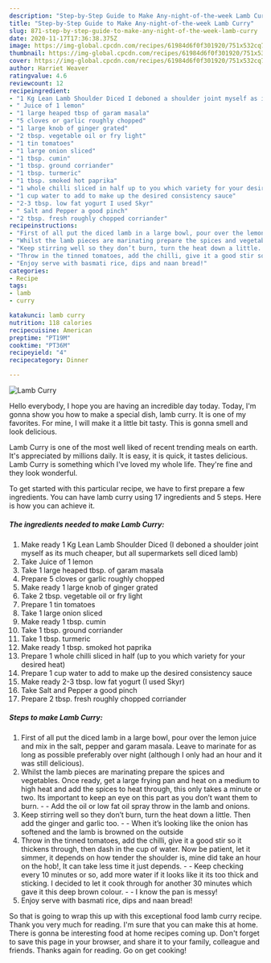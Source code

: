 ```yaml
---
description: "Step-by-Step Guide to Make Any-night-of-the-week Lamb Curry"
title: "Step-by-Step Guide to Make Any-night-of-the-week Lamb Curry"
slug: 871-step-by-step-guide-to-make-any-night-of-the-week-lamb-curry
date: 2020-11-17T17:36:38.375Z
image: https://img-global.cpcdn.com/recipes/61984d6f0f301920/751x532cq70/lamb-curry-recipe-main-photo.jpg
thumbnail: https://img-global.cpcdn.com/recipes/61984d6f0f301920/751x532cq70/lamb-curry-recipe-main-photo.jpg
cover: https://img-global.cpcdn.com/recipes/61984d6f0f301920/751x532cq70/lamb-curry-recipe-main-photo.jpg
author: Harriet Weaver
ratingvalue: 4.6
reviewcount: 12
recipeingredient:
- "1 Kg Lean Lamb Shoulder Diced I deboned a shoulder joint myself as its much cheaper but all supermarkets sell diced lamb"
- " Juice of 1 lemon"
- "1 large heaped tbsp of garam masala"
- "5 cloves or garlic roughly chopped"
- "1 large knob of ginger grated"
- "2 tbsp. vegetable oil or fry light"
- "1 tin tomatoes"
- "1 large onion sliced"
- "1 tbsp. cumin"
- "1 tbsp. ground corriander"
- "1 tbsp. turmeric"
- "1 tbsp. smoked hot paprika"
- "1 whole chilli sliced in half up to you which variety for your desired heat"
- "1 cup water to add to make up the desired consistency sauce"
- "2-3 tbsp. low fat yogurt I used Skyr"
- " Salt and Pepper a good pinch"
- "2 tbsp. fresh roughly chopped corriander"
recipeinstructions:
- "First of all put the diced lamb in a large bowl, pour over the lemon juice and mix in the salt, pepper and garam masala. Leave to marinate for as long as possible preferably over night (although I only had an hour and it was still delicious)."
- "Whilst the lamb pieces are marinating prepare the spices and vegetables. Once ready, get a large frying pan and heat on a medium to high heat and add the spices to heat through, this only takes a minute or two. Its important to keep an eye on this part as you don’t want them to burn.  Add the oil or low fat oil spray throw in the lamb and onions."
- "Keep stirring well so they don’t burn, turn the heat down a little. Then add the ginger and garlic too.  When it’s looking like the onion has softened and the lamb is browned on the outside"
- "Throw in the tinned tomatoes, add the chilli, give it a good stir so it thickens through, then dash in the cup of water. Now be patient, let it simmer, it depends on how tender the shoulder is, mine did take an hour on the hob!, It can take less time it just depends.  Keep checking every 10 minutes or so, add more water if it looks like it its too thick and sticking. I decided to let it cook through for another 30 minutes which gave it this deep brown colour.  I know the pan is messy!"
- "Enjoy serve with basmati rice, dips and naan bread!"
categories:
- Recipe
tags:
- lamb
- curry

katakunci: lamb curry 
nutrition: 118 calories
recipecuisine: American
preptime: "PT19M"
cooktime: "PT36M"
recipeyield: "4"
recipecategory: Dinner

---
```



![Lamb Curry](https://img-global.cpcdn.com/recipes/61984d6f0f301920/751x532cq70/lamb-curry-recipe-main-photo.jpg)

Hello everybody, I hope you are having an incredible day today. Today, I'm gonna show you how to make a special dish, lamb curry. It is one of my favorites. For mine, I will make it a little bit tasty. This is gonna smell and look delicious.



Lamb Curry is one of the most well liked of recent trending meals on earth. It's appreciated by millions daily. It is easy, it is quick, it tastes delicious. Lamb Curry is something which I've loved my whole life. They're fine and they look wonderful.


To get started with this particular recipe, we have to first prepare a few ingredients. You can have lamb curry using 17 ingredients and 5 steps. Here is how you can achieve it.

<!--inarticleads1-->

##### The ingredients needed to make Lamb Curry:

1. Make ready 1 Kg Lean Lamb Shoulder Diced (I deboned a shoulder joint myself as its much cheaper, but all supermarkets sell diced lamb)
1. Take  Juice of 1 lemon
1. Take 1 large heaped tbsp. of garam masala
1. Prepare 5 cloves or garlic roughly chopped
1. Make ready 1 large knob of ginger grated
1. Take 2 tbsp. vegetable oil or fry light
1. Prepare 1 tin tomatoes
1. Take 1 large onion sliced
1. Make ready 1 tbsp. cumin
1. Take 1 tbsp. ground corriander
1. Take 1 tbsp. turmeric
1. Make ready 1 tbsp. smoked hot paprika
1. Prepare 1 whole chilli sliced in half (up to you which variety for your desired heat)
1. Prepare 1 cup water to add to make up the desired consistency sauce
1. Make ready 2-3 tbsp. low fat yogurt (I used Skyr)
1. Take  Salt and Pepper a good pinch
1. Prepare 2 tbsp. fresh roughly chopped corriander




<!--inarticleads2-->

##### Steps to make Lamb Curry:

1. First of all put the diced lamb in a large bowl, pour over the lemon juice and mix in the salt, pepper and garam masala. Leave to marinate for as long as possible preferably over night (although I only had an hour and it was still delicious).
1. Whilst the lamb pieces are marinating prepare the spices and vegetables. Once ready, get a large frying pan and heat on a medium to high heat and add the spices to heat through, this only takes a minute or two. Its important to keep an eye on this part as you don’t want them to burn. -  - Add the oil or low fat oil spray throw in the lamb and onions.
1. Keep stirring well so they don’t burn, turn the heat down a little. Then add the ginger and garlic too. -  - When it’s looking like the onion has softened and the lamb is browned on the outside
1. Throw in the tinned tomatoes, add the chilli, give it a good stir so it thickens through, then dash in the cup of water. Now be patient, let it simmer, it depends on how tender the shoulder is, mine did take an hour on the hob!, It can take less time it just depends. -  - Keep checking every 10 minutes or so, add more water if it looks like it its too thick and sticking. I decided to let it cook through for another 30 minutes which gave it this deep brown colour. -  - I know the pan is messy!
1. Enjoy serve with basmati rice, dips and naan bread!




So that is going to wrap this up with this exceptional food lamb curry recipe. Thank you very much for reading. I'm sure that you can make this at home. There is gonna be interesting food at home recipes coming up. Don't forget to save this page in your browser, and share it to your family, colleague and friends. Thanks again for reading. Go on get cooking!
